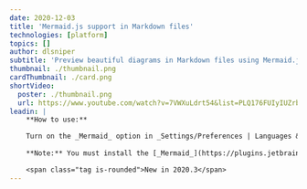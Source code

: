 ```yaml
---
date: 2020-12-03
title: 'Mermaid.js support in Markdown files'
technologies: [platform]
topics: []
author: dlsniper
subtitle: 'Preview beautiful diagrams in Markdown files using Mermaid.js'
thumbnail: ./thumbnail.png
cardThumbnail: ./card.png
shortVideo:
  poster: ./thumbnail.png
  url: https://www.youtube.com/watch?v=7VWXuLdrt54&list=PLQ176FUIyIUZrbrlz4AY1V8VzBJKZyVlW&index=86
leadin: |
    **How to use:**

    Turn on the _Mermaid_ option in _Settings/Preferences | Languages & Frameworks | Markdown_ under the _Markdown Extensions_ section. Then open any Markdown file and enjoy previewing _Mermaid.js_ diagrams.
  
    **Note:** You must install the [_Mermaid_](https://plugins.jetbrains.com/plugin/20146-mermaid) support plugin from the IDE Marketplace via _Settings/Preferences | Plugins | Marketplace_ for this functionality to work.

    <span class="tag is-rounded">New in 2020.3</span>
---
```


